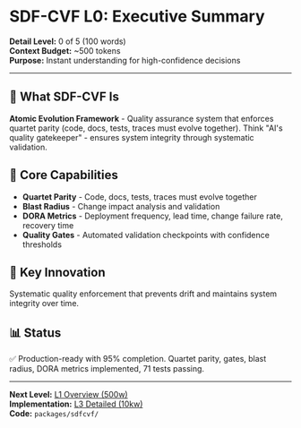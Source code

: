 # SDF-CVF L0: Executive Summary

**Detail Level:** 0 of 5 (100 words)  
**Context Budget:** ~500 tokens  
**Purpose:** Instant understanding for high-confidence decisions  

---

## 🎯 **What SDF-CVF Is**

**Atomic Evolution Framework** - Quality assurance system that enforces quartet parity (code, docs, tests, traces must evolve together). Think "AI's quality gatekeeper" - ensures system integrity through systematic validation.

## 🔧 **Core Capabilities**

- **Quartet Parity** - Code, docs, tests, traces must evolve together
- **Blast Radius** - Change impact analysis and validation
- **DORA Metrics** - Deployment frequency, lead time, change failure rate, recovery time
- **Quality Gates** - Automated validation checkpoints with confidence thresholds

## 🌟 **Key Innovation**

Systematic quality enforcement that prevents drift and maintains system integrity over time.

## 📊 **Status**

✅ Production-ready with 95% completion. Quartet parity, gates, blast radius, DORA metrics implemented, 71 tests passing.

---

**Next Level:** [L1 Overview (500w)](L1_overview.md)  
**Implementation:** [L3 Detailed (10kw)](L3_detailed.md)  
**Code:** `packages/sdfcvf/`
